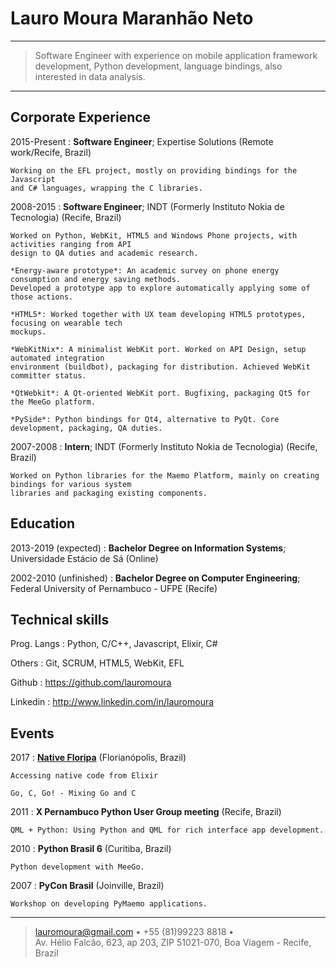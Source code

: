 Lauro Moura Maranhão Neto
=========================

----

>  Software Engineer with experience on mobile application framework development,
>  Python development, language bindings, also interested in data analysis.

----

Corporate Experience
--------------------

2015-Present
:   **Software Engineer**; Expertise Solutions (Remote work/Recife, Brazil)

    Working on the EFL project, mostly on providing bindings for the Javascript
    and C# languages, wrapping the C libraries.

2008-2015
:   **Software Engineer**; INDT (Formerly Instituto Nokia de Tecnologia) (Recife, Brazil)

    Worked on Python, WebKit, HTML5 and Windows Phone projects, with activities ranging from API
    design to QA duties and academic research.

    *Energy-aware prototype*: An academic survey on phone energy consumption and energy saving methods.
    Developed a prototype app to explore automatically applying some of those actions.

    *HTML5*: Worked together with UX team developing HTML5 prototypes, focusing on wearable tech
    mockups.

    *WebKitNix*: A minimalist WebKit port. Worked on API Design, setup automated integration
    environment (buildbot), packaging for distribution. Achieved WebKit committer status.

    *QtWebkit*: A Qt-oriented WebKit port. Bugfixing, packaging Qt5 for the MeeGo platform.

    *PySide*: Python bindings for Qt4, alternative to PyQt. Core development, packaging, QA duties.

2007-2008
:   **Intern**; INDT (Formerly Instituto Nokia de Tecnologia) (Recife, Brazil)

    Worked on Python libraries for the Maemo Platform, mainly on creating bindings for various system
    libraries and packaging existing components.

Education
---------

2013-2019 (expected)
:   **Bachelor Degree on Information Systems**; Universidade Estácio de Sá (Online)

2002-2010 (unfinished)
:   **Bachelor Degree on Computer Engineering**; Federal University of Pernambuco - UFPE (Recife)

Technical skills 
----------------

Prog. Langs
:   Python, C/C++, Javascript, Elixir, C#

Others
:   Git, SCRUM, HTML5, WebKit, EFL

Github
:   https://github.com/lauromoura

Linkedin
:   http://www.linkedin.com/in/lauromoura

Events
------

2017
:   [**Native Floripa**](https://nativefloripa2017.sched.com/speaker/lauromoura) (Florianópolis, Brazil)

    Accessing native code from Elixir

    Go, C, Go! - Mixing Go and C

2011
:   **X Pernambuco Python User Group meeting** (Recife, Brazil)

    QML + Python: Using Python and QML for rich interface app development.

2010
:   **Python Brasil 6** (Curitiba, Brazil)

    Python development with MeeGo.

2007
:   **PyCon Brasil** (Joinville, Brazil)

    Workshop on developing PyMaemo applications.

----

> <lauromoura@gmail.com> • +55 (81)99223 8818 • \
> Av. Hélio Falcão, 623, ap 203, ZIP 51021-070, Boa Viagem - Recife, Brazil
